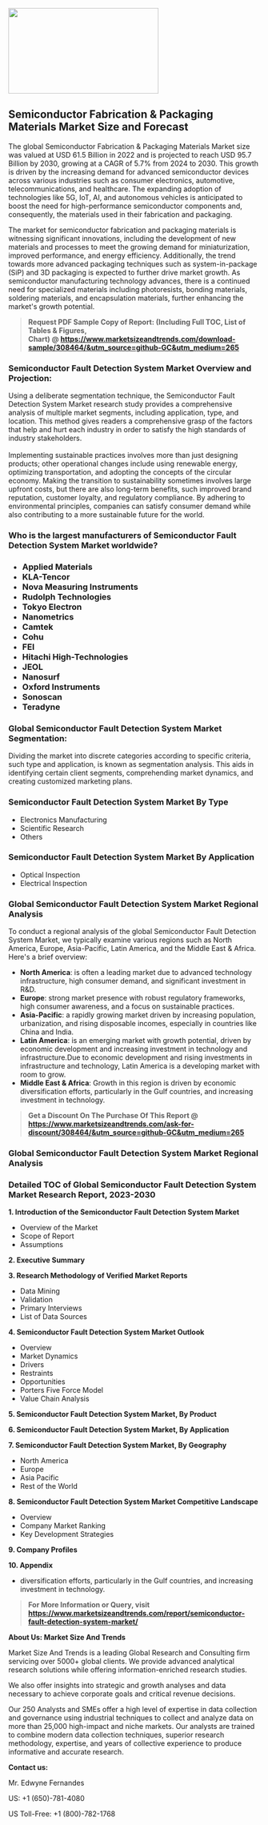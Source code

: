 <p><img class="alignnone size-medium wp-image-20088" src="https://ffe5etoiles.com/wp-content/uploads/2024/12/MST1-300x171.png" alt="" width="300" height="171" /></p><h2>Semiconductor Fabrication & Packaging Materials Market Size and Forecast</h2><p>The global Semiconductor Fabrication & Packaging Materials Market size was valued at USD 61.5 Billion in 2022 and is projected to reach USD 95.7 Billion by 2030, growing at a CAGR of 5.7% from 2024 to 2030. This growth is driven by the increasing demand for advanced semiconductor devices across various industries such as consumer electronics, automotive, telecommunications, and healthcare. The expanding adoption of technologies like 5G, IoT, AI, and autonomous vehicles is anticipated to boost the need for high-performance semiconductor components and, consequently, the materials used in their fabrication and packaging.</p><p>The market for semiconductor fabrication and packaging materials is witnessing significant innovations, including the development of new materials and processes to meet the growing demand for miniaturization, improved performance, and energy efficiency. Additionally, the trend towards more advanced packaging techniques such as system-in-package (SiP) and 3D packaging is expected to further drive market growth. As semiconductor manufacturing technology advances, there is a continued need for specialized materials including photoresists, bonding materials, soldering materials, and encapsulation materials, further enhancing the market's growth potential.</p></p><blockquote id="" class=""><strong>Request PDF Sample Copy of Report: (Including Full TOC, List of Tables &amp; Figures, Chart)&nbsp;@&nbsp;<strong><a href="https://www.marketsizeandtrends.com/download-sample/308464/&utm_source=github-GC&utm_medium=265" target="_blank">https://www.marketsizeandtrends.com/download-sample/308464/&utm_source=github-GC&utm_medium=265</a></strong></strong></blockquote><h3 id="" class="">Semiconductor Fault Detection System Market&nbsp;Overview and Projection:</h3><p id="" class="">Using a deliberate segmentation technique, the Semiconductor Fault Detection System Market research study provides a comprehensive analysis of multiple market segments, including application, type, and location. This method gives readers a comprehensive grasp of the factors that help and hurt each industry in order to satisfy the high standards of industry stakeholders. <br /> <br />Implementing sustainable practices involves more than just designing products; other operational changes include using renewable energy, optimizing transportation, and adopting the concepts of the circular economy. Making the transition to sustainability sometimes involves large upfront costs, but there are also long-term benefits, such improved brand reputation, customer loyalty, and regulatory compliance. By adhering to environmental principles, companies can satisfy consumer demand while also contributing to a more sustainable future for the world.</p><h3 id="" class="">Who is the largest manufacturers of&nbsp;Semiconductor Fault Detection System Market worldwide?</h3><h3 class=""><p><ul><li>Applied Materials </li><li> KLA-Tencor </li><li> Nova Measuring Instruments </li><li> Rudolph Technologies </li><li> Tokyo Electron </li><li> Nanometrics </li><li> Camtek </li><li> Cohu </li><li> FEI </li><li> Hitachi High-Technologies </li><li> JEOL </li><li> Nanosurf </li><li> Oxford Instruments </li><li> Sonoscan </li><li> Teradyne</li></ul></p></h3><h3 id="" class="">Global&nbsp;Semiconductor Fault Detection System Market Segmentation:</h3><p id="" class="">Dividing the market into discrete categories according to specific criteria, such type and application, is known as segmentation analysis. This aids in identifying certain client segments, comprehending market dynamics, and creating customized marketing plans.</p><h3 id="" class="">Semiconductor Fault Detection System Market&nbsp;By Type</h3><p><p><ul><li>Electronics Manufacturing</li><li> Scientific Research</li><li> Others</p></li></ul></p></p><h3 id="" class="">Semiconductor Fault Detection System Market&nbsp;By Application</h3><p class=""><p><ul><li>Optical Inspection</li><li> Electrical Inspection</li></ul></p></p><h3 id="" class="">Global Semiconductor Fault Detection System Market Regional Analysis</h3><p id="" class="">To conduct a regional analysis of the global Semiconductor Fault Detection System Market, we typically examine various regions such as North America, Europe, Asia-Pacific, Latin America, and the Middle East &amp; Africa. Here's a brief overview:</p><ul><li><strong>North America</strong>: is often a leading market due to advanced technology infrastructure, high consumer demand, and significant investment in R&amp;D.</li><li><strong>Europe</strong>: strong market presence with robust regulatory frameworks, high consumer awareness, and a focus on sustainable practices.</li><li><strong>Asia-Pacific</strong>: a rapidly growing market driven by increasing population, urbanization, and rising disposable incomes, especially in countries like China and India.</li><li><strong>Latin America</strong>: is an emerging market with growth potential, driven by economic development and increasing investment in technology and infrastructure.Due to economic development and rising investments in infrastructure and technology, Latin America is a developing market with room to grow.</li><li><strong>Middle East &amp; Africa</strong>: Growth in this region is driven by economic diversification efforts, particularly in the Gulf countries, and increasing investment in technology.</li></ul><blockquote id="" class=""><strong>Get a Discount On The Purchase Of This Report @ <strong><a href="https://www.marketsizeandtrends.com/ask-for-discount/308464/&utm_source=github-GC&utm_medium=265" target="_blank">https://www.marketsizeandtrends.com/ask-for-discount/308464/&utm_source=github-GC&utm_medium=265</a></strong></strong></blockquote><h3 id="" class="">Global Semiconductor Fault Detection System Market Regional Analysis</h3><h3 id="" class="">Detailed TOC of Global Semiconductor Fault Detection System Market Research Report, 2023-2030</h3><p id="" class=""><strong>1. Introduction of the Semiconductor Fault Detection System Market</strong></p><ul><li>Overview of the Market</li><li>Scope of Report</li><li>Assumptions</li></ul><p id="" class=""><strong>2. Executive Summary</strong></p><p id="" class=""><strong>3. Research Methodology of Verified Market Reports</strong></p><ul><li>Data Mining</li><li>Validation</li><li>Primary Interviews</li><li>List of Data Sources</li></ul><p id="" class=""><strong>4. Semiconductor Fault Detection System Market Outlook</strong></p><ul><li>Overview</li><li>Market Dynamics</li><li>Drivers</li><li>Restraints</li><li>Opportunities</li><li>Porters Five Force Model</li><li>Value Chain Analysis</li></ul><p id="" class=""><strong>5. Semiconductor Fault Detection System Market, By Product</strong></p><p id="" class=""><strong>6. Semiconductor Fault Detection System Market, By Application</strong></p><p id="" class=""><strong>7. Semiconductor Fault Detection System Market, By Geography</strong></p><ul><li>North America</li><li>Europe</li><li>Asia Pacific</li><li>Rest of the World</li></ul><p id="" class=""><strong>8. Semiconductor Fault Detection System Market Competitive Landscape</strong></p><ul><li>Overview</li><li>Company Market Ranking</li><li>Key Development Strategies</li></ul><p id="" class=""><strong>9. Company Profiles</strong></p><p id="" class=""><strong>10. Appendix</strong></p><ul><li>diversification efforts, particularly in the Gulf countries, and increasing investment in technology.</li></ul><blockquote id="" class=""><strong>For More Information or Query, visit <strong><strong><a href="https://www.marketsizeandtrends.com/report/semiconductor-fault-detection-system-market/" target="_blank">https://www.marketsizeandtrends.com/report/semiconductor-fault-detection-system-market/</a></strong></strong></strong></blockquote><p id="" class=""><strong>About Us: Market Size And Trends</strong></p><p id="" class="">Market Size And Trends is a leading Global Research and Consulting firm servicing over 5000+ global clients. We provide advanced analytical research solutions while offering information-enriched research studies.</p><p id="" class="">We also offer insights into strategic and growth analyses and data necessary to achieve corporate goals and critical revenue decisions.</p><p id="" class="">Our 250 Analysts and SMEs offer a high level of expertise in data collection and governance using industrial techniques to collect and analyze data on more than 25,000 high-impact and niche markets. Our analysts are trained to combine modern data collection techniques, superior research methodology, expertise, and years of collective experience to produce informative and accurate research.</p><p id="" class=""><strong>Contact us:</strong></p><p id="" class="">Mr. Edwyne Fernandes</p><p id="" class="">US: +1 (650)-781-4080</p><p id="" class="">US Toll-Free: +1 (800)-782-1768</p>

